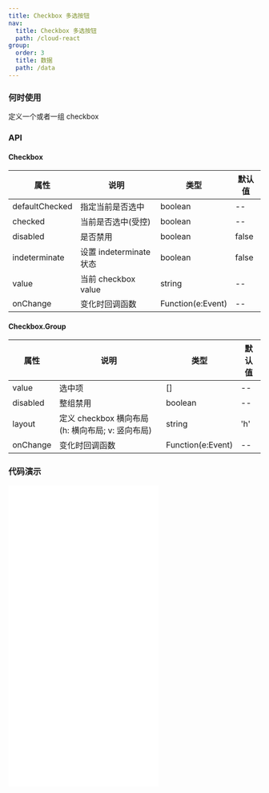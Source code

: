 ```yaml
---
title: Checkbox 多选按钮
nav:
  title: Checkbox 多选按钮
  path: /cloud-react
group:
  order: 3
  title: 数据
  path: /data
---
```


### 何时使用

定义一个或者一组 checkbox

### API

#### Checkbox

| 属性           | 说明                    | 类型              | 默认值 |
| -------------- | ----------------------- | ----------------- | ------ |
| defaultChecked | 指定当前是否选中        | boolean           | --     |
| checked        | 当前是否选中(受控)      | boolean           | --     |
| disabled       | 是否禁用                | boolean           | false  |
| indeterminate  | 设置 indeterminate 状态 | boolean           | false  |
| value          | 当前 checkbox value     | string            | --     |
| onChange       | 变化时回调函数          | Function(e:Event) | --     |

#### Checkbox.Group

| 属性     | 说明                                             | 类型              | 默认值 |
| -------- | ------------------------------------------------ | ----------------- | ------ |
| value    | 选中项                                           | []                | --     |
| disabled | 整组禁用                                         | boolean           | --     |
| layout   | 定义 checkbox 横向布局(h: 横向布局; v: 竖向布局) | string            | 'h'    |
| onChange | 变化时回调函数                                   | Function(e:Event) | --     |

 ### 代码演示 

<embed src="@components/checkbox/demos/basic-checkbox.md" /> 

<embed src="@components/checkbox/demos/controlled.md" /> 

<embed src="@components/checkbox/demos/group.md" /> 

<embed src="@components/checkbox/demos/layout.md" /> 
